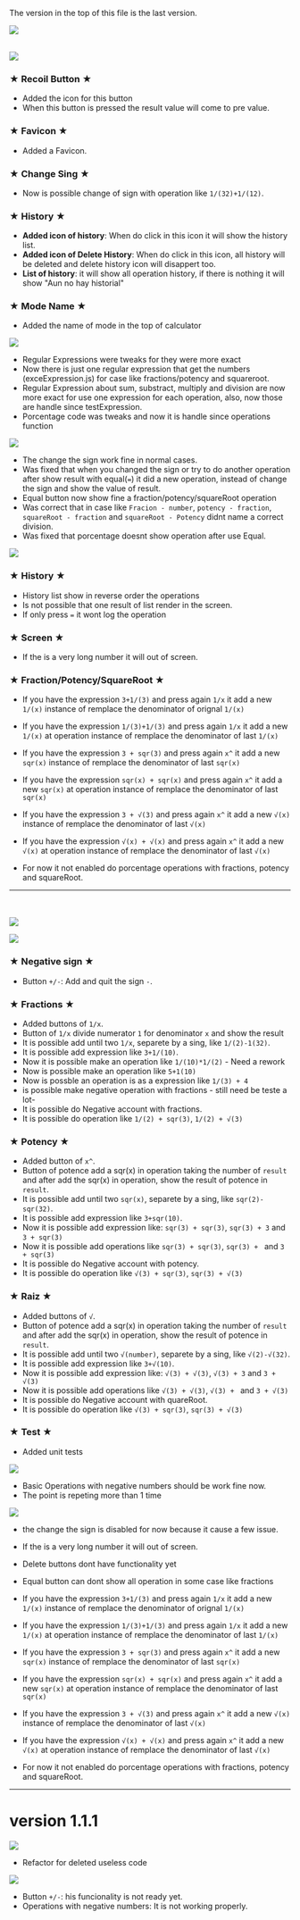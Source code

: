 


The version in the top of this file is the last version.


<img style="align:center" src="./assests/versionBanners/versions/version1368.png">
<br>
<br>


<img src="./assests/versionBanners/newFeature.png"></img>

### ★ Recoil Button ★

- Added the icon for this button
- When this button is pressed the result value will come to pre value.

### ★ Favicon ★

- Added a Favicon.

### ★ Change Sing ★

- Now is possible change of sign with operation like `1/(32)+1/(12)`.  

### ★ History ★

- <b>Added icon of history</b>: When do click in this icon it will show the history list.
- <b>Added icon of Delete History</b>: When do click in this icon, all history will be deleted and delete history icon will disappert too.  
- <b>List of history</b>: it will show all operation history, if there is nothing it will show "Aun no hay historial"

### ★ Mode Name ★

- Added the name of mode in the top of calculator


<img src="./assests/versionBanners/tweats.png"></img>

- Regular Expressions were tweaks for they were more exact
- Now there is just one regular expression that get the numbers (exceExpression.js) for case like fractions/potency and squareroot.
- Regular Expression about sum, substract, multiply and division are now more exact for use one expression for each operation, also, now those are handle since testExpression.
- Porcentage code was tweaks and now it is handle since operations function


<img src="./assests/versionBanners/ProblemsFixed.png"></img>

- The change the sign work fine in normal cases.
- Was fixed that when you changed the sign or try to do another operation after show result with equal(`=`) it did a new operation, instead of change the sign and show the value of result.
- Equal button now show fine a fraction/potency/squareRoot operation
- Was correct that in case like `Fracion - number`, `potency - fraction`, `squareRoot - fraction` and `squareRoot - Potency` didnt name a correct division.
- Was fixed that porcentage doesnt show operation after use Equal.

<img src="./assests/versionBanners/CurrentProblems.png"></img>

### ★ History ★
- History list show in reverse order the operations
- Is not possible that one result of list render in the screen.
- If only press `=` it wont log the operation

### ★ Screen ★

- If the is a very long number it will out of screen. 

### ★ Fraction/Potency/SquareRoot ★

- If you have the expression `3+1/(3)` and press again `1/x` it add a new `1/(x)` instance of remplace the denominator of orignal `1/(x)`
- If you have the expression `1/(3)+1/(3)` and press again `1/x` it add a new `1/(x)` at operation instance of remplace the denominator of last `1/(x)`

- If you have the expression `3 + sqr(3)` and press again `x^` it add a new `sqr(x)` instance of remplace the denominator of last `sqr(x)`
- If you have the expression `sqr(x) + sqr(x)` and press again `x^` it add a new `sqr(x)` at operation instance of remplace the denominator of last `sqr(x)`

- If you have the expression `3 + √(3)` and press again `x^` it add a new `√(x)` instance of remplace the denominator of last `√(x)`
- If you have the expression `√(x) + √(x)` and press again `x^` it add a new `√(x)` at operation instance of remplace the denominator of last `√(x)`

- For now it not enabled do porcentage operations with fractions, potency and squareRoot.

------------------------------------------------------------------
<br>
<br>
<img style="align:center" src="./assests/versionBanners/versions/version1273.png">



<img src="./assests/versionBanners/newFeature.png"></img>

### ★ Negative sign ★
- Button `+/-`: Add and quit the sign `-`.


### ★ Fractions ★
- Added buttons of `1/x`.
- Button of `1/x` divide numerator `1` for denominator `x` and show the result
- It is possible add until two `1/x`, separete by a sing, like `1/(2)-1(32)`.  
- It is possible add expression like `3+1/(10)`.  
- Now it is possible make an operation like `1/(10)*1/(2)` - Need a rework 
- Now is possible make an operation like `5+1(10)`
- Now is possble an operation is as a expression like `1/(3) + 4`
- is possible make negative operation with fractions - still need be teste a lot-
- It is possible do Negative account with fractions.   
- It is possible do operation like `1/(2) + sqr(3)`, `1/(2) + √(3)`

### ★ Potency ★

- Added button of `x^`.
- Button of potence add a sqr(x) in operation taking the number of `result` and after add the sqr(x) in operation, show the result of potence in `result`.  
- It is possible add until two `sqr(x)`, separete by a sing, like `sqr(2)-sqr(32)`.  
- It is possible add expression like `3+sqr(10)`.  
- Now it is possible add expression like: `sqr(3) + sqr(3)`, `sqr(3) + 3` and `3 + sqr(3)`
- Now it is possible add operations like `sqr(3) + sqr(3)`, `sqr(3) + ` and `3 + sqr(3)`
- It is possible do Negative account with potency.  
- It is possible do operation like `√(3) + sqr(3)`, `sqr(3) + √(3)`

### ★ Raiz ★

- Added buttons of `√`.
- Button of potence add a sqr(x) in operation taking the number of `result` and after add the sqr(x) in operation, show the result of potence in `result`.  
- It is possible add until two `√(number)`, separete by a sing, like `√(2)-√(32)`.  
- It is possible add expression like `3+√(10)`.  
- Now it is possible add expression like: `√(3) + √(3)`, `√(3) + 3` and `3 + √(3)`
- Now it is possible add operations like `√(3) + √(3)`, `√(3) + ` and `3 + √(3)`
- It is possible do Negative account with quareRoot.  
- It is possible do operation like `√(3) + sqr(3)`, `sqr(3) + √(3)`

### ★ Test ★

- Added unit tests


<img src="./assests/versionBanners/ProblemsFixed.png"></img>

- Basic Operations with negative numbers should be work fine now.
- The point is repeting more than 1 time


<img src="./assests/versionBanners/CurrentProblems.png"></img>

-  the change the sign is disabled for now because it cause a few issue.
- If the is a very long number it will out of screen. 

- Delete buttons dont have functionality yet

- Equal button can dont show all operation in some case like fractions

- If you have the expression `3+1/(3)` and press again `1/x` it add a new `1/(x)` instance of remplace the denominator of orignal `1/(x)`
- If you have the expression `1/(3)+1/(3)` and press again `1/x` it add a new `1/(x)` at operation instance of remplace the denominator of last `1/(x)`

- If you have the expression `3 + sqr(3)` and press again `x^` it add a new `sqr(x)` instance of remplace the denominator of last `sqr(x)`
- If you have the expression `sqr(x) + sqr(x)` and press again `x^` it add a new `sqr(x)` at operation instance of remplace the denominator of last `sqr(x)`

- If you have the expression `3 + √(3)` and press again `x^` it add a new `√(x)` instance of remplace the denominator of last `√(x)`
- If you have the expression `√(x) + √(x)` and press again `x^` it add a new `√(x)` at operation instance of remplace the denominator of last `√(x)`

- For now it not enabled do porcentage operations with fractions, potency and squareRoot.



---------------------------------
# version 1.1.1

<img src="./assests/versionBanners/newFeature.png"></img>

- Refactor for deleted useless code

<img src="./assests/versionBanners/CurrentProblems.png"></img>

- Button `+/-`: his funcionality is not ready yet.   
- Operations with negative numbers: It is not working properly.   